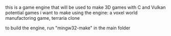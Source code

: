 this is a game engine that will be used to make 3D games with C and Vulkan
potential games i want to make using the engine: a voxel world manufactoring game, terraria clone


to build the engine, run "mingw32-make" in the main folder


